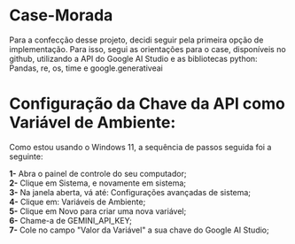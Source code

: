 # Case-Morada

Para a confecção desse projeto, decidi seguir pela primeira opção de implementação.
Para isso, segui as orientações para o case, disponíveis no github, utilizando a API do Google AI Studio e as bibliotecas python: Pandas, re, os, time e google.generativeai

# Configuração da Chave da API como Variável de Ambiente:

Como estou usando o Windows 11, a sequência de passos seguida foi a seguinte:

**1-** Abra o painel de controle do seu computador;<br>
**2-** Clique em Sistema, e novamente em sistema;<br>
**3-** Na janela aberta, vá até: Configurações avançadas de sistema;<br>
**4-** Clique em: Variáveis de Ambiente;<br>
**5-** Clique em Novo para criar uma nova variável;<br>
**6-** Chame-a de GEMINI_API_KEY;<br>
**7-** Cole no campo "Valor da Variável" a sua chave do Google AI Studio;
